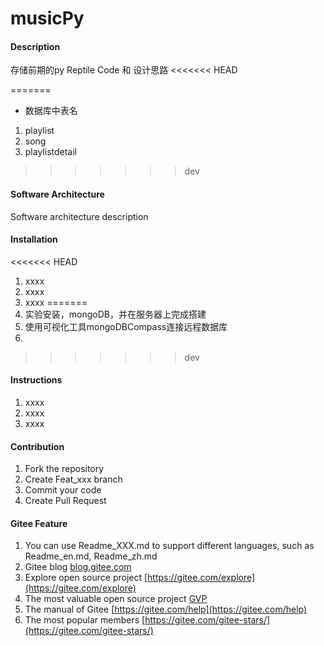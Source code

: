 # musicPy

#### Description
存储前期的py Reptile Code 和 设计思路
<<<<<<< HEAD

=======
+ 数据库中表名
1. playlist
2. song
3. playlistdetail
>>>>>>> dev
#### Software Architecture
Software architecture description

#### Installation

<<<<<<< HEAD
1.  xxxx
2.  xxxx
3.  xxxx
=======
1.  实验安装，mongoDB，并在服务器上完成搭建
2.  使用可视化工具mongoDBCompass连接远程数据库
3.  
>>>>>>> dev

#### Instructions

1.  xxxx
2.  xxxx
3.  xxxx

#### Contribution

1.  Fork the repository
2.  Create Feat_xxx branch
3.  Commit your code
4.  Create Pull Request


#### Gitee Feature

1.  You can use Readme\_XXX.md to support different languages, such as Readme\_en.md, Readme\_zh.md
2.  Gitee blog [blog.gitee.com](https://blog.gitee.com)
3.  Explore open source project [https://gitee.com/explore](https://gitee.com/explore)
4.  The most valuable open source project [GVP](https://gitee.com/gvp)
5.  The manual of Gitee [https://gitee.com/help](https://gitee.com/help)
6.  The most popular members  [https://gitee.com/gitee-stars/](https://gitee.com/gitee-stars/)
